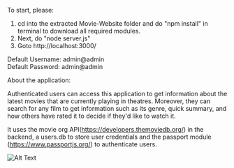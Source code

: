 To start, please:

1. cd into the extracted Movie-Website folder and do "npm install" in terminal to download all required modules.
2. Next, do "node server.js"
3. Goto http://localhost:3000/ 

Default Username: admin@admin <br />
Default Password: admin@admin


About the application:

Authenticated users can access this application to get information about the latest movies that are currently playing in theatres. Moreover, they can search for any film to get information such as its genre, quick summary, and how others have rated it to decide if they'd like to watch it.  

It uses the movie org API(https://developers.themoviedb.org/) in the backend, a users.db to store user credentials and the passport module (https://www.passportjs.org/) to authenticate users. 
<br />

![Alt Text](https://github.com/jarnailchahal/Movie-Website/blob/main/Demo.gif)

